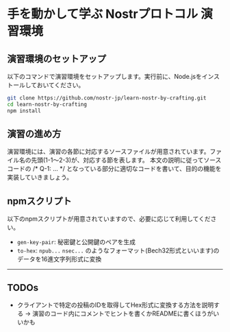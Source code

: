 # 手を動かして学ぶ Nostrプロトコル 演習環境

## 演習環境のセットアップ

以下のコマンドで演習環境をセットアップします。実行前に、Node.jsをインストールしておいてください。

```bash
git clone https://github.com/nostr-jp/learn-nostr-by-crafting.git
cd learn-nostr-by-crafting
npm install
```

## 演習の進め方

演習環境には、演習の各節に対応するソースファイルが用意されています。ファイル名の先頭(1-1〜2-3)が、対応する節を表します。 
本文の説明に従ってソースコードの /* Q-1: ... */ となっている部分に適切なコードを書いて、目的の機能を実装していきましょう。

## npmスクリプト

以下のnpmスクリプトが用意されていますので、必要に応じて利用してください。

- `gen-key-pair`: 秘密鍵と公開鍵のペアを生成
- `to-hex`: `npub...` `nsec...` のようなフォーマット(Bech32形式といいます)のデータを16進文字列形式に変換


---

## TODOs

- クライアントで特定の投稿のIDを取得してHex形式に変換する方法を説明する → 演習のコード内にコメントでヒントを書くかREADMEに書くほうがいいかも

